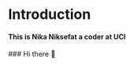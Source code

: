 <!DOCTYPE html>
<html>
  <head>
    <title>Bio of Nika Niksefat</title>
  </head>
  <body>
    <h1>Introduction</h1>
    <h4> This is Nika Niksefat a coder at UCI</h4>
  </body>
</html>
### Hi there 👋

<!--
**Coderatuci/CoderAtUCI** is a ✨ _special_ ✨ repository because its `README.md` (this file) appears on your GitHub profile.

Here are some ideas to get you started:

- 🔭 I’m currently working on ...
- 🌱 I’m currently learning ...
- 👯 I’m looking to collaborate on ...
- 🤔 I’m looking for help with ...
- 💬 Ask me about ...
- 📫 How to reach me: ...
- 😄 Pronouns: ...
- ⚡ Fun fact: ...
-->
